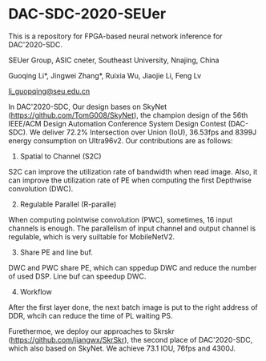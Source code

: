 # DAC-SDC-2020-SEUer


This is a repository for FPGA-based neural network inference for DAC'2020-SDC. 

SEUer Group, ASIC cneter, Southeast University, Nnajing, China

Guoqing Li*, Jingwei Zhang*, Ruixia Wu, Jiaojie Li, Feng Lv

li_guopqing@seu.edu.cn

In DAC'2020-SDC, Our design bases on SkyNet (https://github.com/TomG008/SkyNet), the champion design of the 56th IEEE/ACM Design Automation Conference System Design Contest (DAC-SDC). We deliver 72.2% Intersection over Union (IoU), 36.53fps and 8399J energy consumption on Ultra96v2. Our contributions are as follows:

1. Spatial to Channel (S2C)

  S2C can improve the utilization rate of bandwidth when read image. Also, it can improve the utilization rate of PE when computing the first Depthwise convolution (DWC).

2. Regulable Parallel (R-paralle)

  When computing pointwise convolution (PWC), sometimes, 16 input channels is enough. The parallelism of input channel and output channel is regulable, which is very suiltable for MobileNetV2.
  
3. Share PE and line buf.

  DWC and PWC share PE, which can sppedup DWC and reduce the number of used DSP. Line buf can speedup DWC.

4. Workflow

  After the first layer done, the next batch image is put to the right address of DDR, whcih can reduce the time of PL waiting PS.
  


Furethermoe, we deploy our approaches to Skrskr (https://github.com/jiangwx/SkrSkr), the second place of DAC'2020-SDC, which also based on SkyNet. We achieve 73.1 IOU, 76fps and 4300J.
